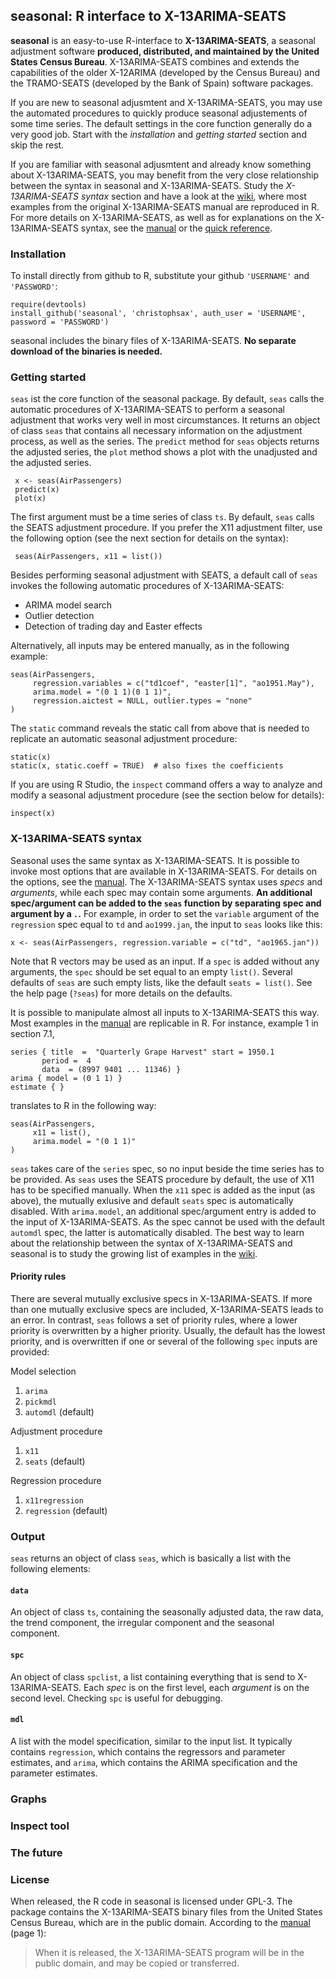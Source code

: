 seasonal: R interface to X-13ARIMA-SEATS----------------------------------------**seasonal** is an easy-to-use R-interface to **X-13ARIMA-SEATS**, a seasonal adjustment software **produced, distributed, and maintained by the United States Census Bureau**. X-13ARIMA-SEATS combines and extends the capabilities of the older X-12ARIMA (developed by the Census Bureau) and the TRAMO-SEATS (developed by the Bank of Spain) software packages. If you are new to seasonal adjusmtent and X-13ARIMA-SEATS, you may use the automated procedures to quickly produce seasonal adjustements of some time series. The default settings in the core function generally do a very good job. Start with the *installation* and *getting started* section and skip the rest. If you are familiar with seasonal adjusmtent and already know something about X-13ARIMA-SEATS, you may benefit from the very close relationship between the syntax in seasonal and X-13ARIMA-SEATS. Study the *X-13ARIMA-SEATS syntax* section and have a look at the [wiki][examples], where most examples from the original X-13ARIMA-SEATS manual are reproduced in R. For more details on X-13ARIMA-SEATS, as well as for explanations on the X-13ARIMA-SEATS syntax, see the [manual][manual] or the [quick reference][qref].### InstallationTo install directly from github to R, substitute your github `'USERNAME'` and `'PASSWORD'`:    require(devtools)    install_github('seasonal', 'christophsax', auth_user = 'USERNAME', password = 'PASSWORD')    seasonal includes the binary files of X-13ARIMA-SEATS. **No separate download of the binaries is needed.**### Getting started`seas` ist the core function of the seasonal package. By default, `seas` calls the automatic procedures of X-13ARIMA-SEATS to perform a seasonal adjustment that works very well in most circumstances. It returns an object of class `seas` that contains all necessary information on the adjustment process, as well as the series. The `predict` method for `seas` objects returns the adjusted series, the `plot` method shows a plot with the unadjusted and the adjusted series.      x <- seas(AirPassengers)     predict(x)     plot(x)     The first argument must be a time series of class `ts`. By default, `seas` calls the SEATS adjustment procedure. If you prefer the X11 adjustment filter, use the following option (see the next section for details on the syntax):     seas(AirPassengers, x11 = list())     Besides performing seasonal adjustment with SEATS, a default call of `seas` invokes the following automatic procedures of X-13ARIMA-SEATS:  - ARIMA model search  - Outlier detection  - Detection of trading day and Easter effectsAlternatively, all inputs may be entered manually, as in the following example:    seas(AirPassengers,         regression.variables = c("td1coef", "easter[1]", "ao1951.May"),         arima.model = "(0 1 1)(0 1 1)",         regression.aictest = NULL, outlier.types = "none"    )The `static` command reveals the static call from above that is needed to replicate an automatic seasonal adjustment procedure:    static(x)    static(x, static.coeff = TRUE)  # also fixes the coefficients    If you are using R Studio, the `inspect` command offers a way to analyze and modify a seasonal adjustment procedure (see the section below for details):    inspect(x)### X-13ARIMA-SEATS syntaxSeasonal uses the same syntax as X-13ARIMA-SEATS. It is possible to invoke most options that are available in X-13ARIMA-SEATS. For details on the options, see the [manual][manual]. The X-13ARIMA-SEATS syntax uses *specs* and *arguments*, while each spec may contain some arguments. **An additional spec/argument can be added to the `seas` function by separating spec and argument by a `.`.** For example, in order to set the `variable` argument of the `regression` spec equal to `td` and `ao1999.jan`, the input to `seas` looks like this:    x <- seas(AirPassengers, regression.variable = c("td", "ao1965.jan"))   Note that R vectors may be used as an input. If a `spec` is added without any arguments, the `spec` should be set equal to an empty `list()`. Several defaults of `seas` are such empty lists, like the default `seats = list()`. See the help page (`?seas`) for more details on the defaults.It is possible to manipulate almost all inputs to X-13ARIMA-SEATS this way. Most examples in the [manual][manual] are replicable in R. For instance, example 1 in section 7.1,    series { title  =  "Quarterly Grape Harvest" start = 1950.1           period =  4           data  = (8997 9401 ... 11346) }    arima { model = (0 1 1) }    estimate { }translates to R in the following way:    seas(AirPassengers,         x11 = list(),         arima.model = "(0 1 1)"    )    `seas` takes care of the `series` spec, so no input beside the time series has to be provided. As `seas` uses the SEATS procedure by default, the use of X11 has to be specified manually. When the `x11` spec is added as the input (as above), the mutually exlusive and default `seats` spec is automatically disabled. With `arima.model`, an additional spec/argument entry is added to the input of X-13ARIMA-SEATS. As the spec cannot be used with the default `automdl` spec, the latter is automatically disabled. The best way to learn about the relationship between the syntax of X-13ARIMA-SEATS and seasonal is to study the growing list of examples in the [wiki][examples].#### Priority rulesThere are several mutually exclusive specs in X-13ARIMA-SEATS. If more than one mutually exclusive specs are included, X-13ARIMA-SEATS leads to an error. In contrast, `seas` follows a set of priority rules, where a lower priority is overwritten by a higher priority. Usually, the default has the lowest priority, and is overwritten if one or several of the following `spec` inputs are provided:Model selection  1. `arima`  2. `pickmdl`  3. `automdl` (default)Adjustment procedure  1. `x11`  2. `seats` (default)  Regression procedure  1. `x11regression`  2. `regression` (default)  ### Output`seas` returns an object of class `seas`, which is basically a list with the following elements:#### `data`An object of class `ts`, containing the seasonally adjusted data, the raw data, the trend component, the irregular component and the seasonal component. #### `spc`An object of class `spclist`, a list containing everything that is send to X-13ARIMA-SEATS. Each *spec* is on the first level, each *argument* is on the second level. Checking `spc` is useful for debugging.#### `mdl`A list with the model specification, similar to the input list. It typically contains `regression`, which contains the regressors and parameter estimates, and `arima`, which contains the ARIMA specification and the parameter estimates.### Graphs### Inspect tool### The future### LicenseWhen released, the R code in seasonal is licensed under GPL-3. The package contains the X-13ARIMA-SEATS binary files from the United States Census Bureau, which are in the public domain. According to the [manual][manual] (page 1):> When it is released, the X-13ARIMA-SEATS program will be in the public domain, and may be copied or transferred.[manual]: http://www.census.gov/ts/x13as/docX13AS.pdf "Reference Manual"[qref]: http://www.census.gov/ts/x13as/pc/qrefX13ASpc.pdf "Quick Reference"[examples]: https://github.com/christophsax/seasonal/wiki/Examples-of-X-13ARIMA-SEATS-in-R "Wiki: Examples of X-13ARIMA-SEATS in R"